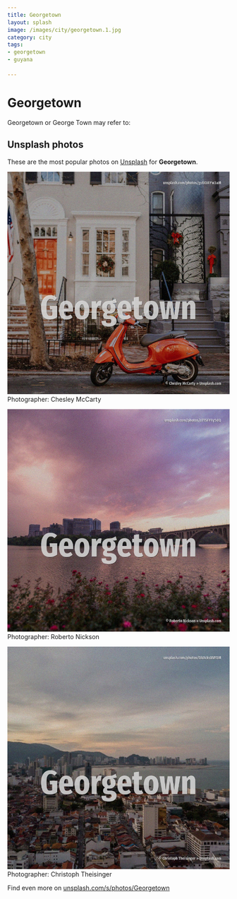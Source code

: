 ```yaml
---
title: Georgetown
layout: splash
image: /images/city/georgetown.1.jpg
category: city
tags:
- georgetown
- guyana

---
```

# Georgetown

Georgetown or George Town may refer to:    

 
## Unsplash photos
These are the most popular photos on [Unsplash](https://unsplash.com) for **Georgetown**.
 
![Georgetown](/images/city/georgetown.1.jpg)
Photographer:  Chesley McCarty
 
![Georgetown](/images/city/georgetown.2.jpg)
Photographer:  Roberto Nickson
 
![Georgetown](/images/city/georgetown.3.jpg)
Photographer:  Christoph Theisinger
 
Find even more on [unsplash.com/s/photos/Georgetown](https://unsplash.com/s/photos/Georgetown)
 
